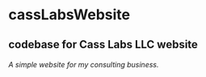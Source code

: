 # cassLabsWebsite
## codebase for Cass Labs LLC website 
###### A simple website for my consulting business.
